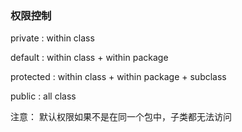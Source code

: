 ### 权限控制

private		: within class 

default		: within class + within package

protected	: within class + within package + subclass

public 		: all class

注意： 默认权限如果不是在同一个包中，子类都无法访问
